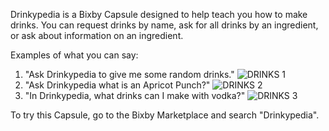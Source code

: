 Drinkypedia is a Bixby Capsule designed to help teach you how to make drinks. You can request drinks by name, ask for all drinks by an ingredient, or ask about information on an ingredient. 

Examples of what you can say:

1) "Ask Drinkypedia to give me some random drinks."
![DRINKS 1](https://github.com/JamieDawson/DrinkyPedia_Bixby/assets/16840579/1ea3c332-1864-49db-aeb2-fa818b9df59f)
2) "Ask Drinkypedia what is an Apricot Punch?"
![DRINKS 2](https://github.com/JamieDawson/DrinkyPedia_Bixby/assets/16840579/35b9d455-5448-4cb7-8a09-9c6728a697a4)
3) "In Drinkypedia, what drinks can I make with vodka?"
![DRINKS 3](https://github.com/JamieDawson/DrinkyPedia_Bixby/assets/16840579/66450959-0527-4b32-9bac-48e34b3c76aa)

To try this Capsule, go to the Bixby Marketplace and search "Drinkypedia".

